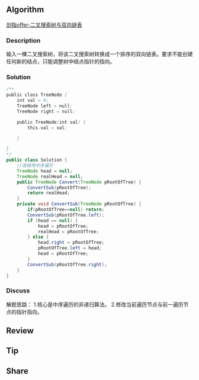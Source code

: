 ## Algorithm

[剑指offer-二叉搜索树与双向链表](https://www.nowcoder.com/practice/947f6eb80d944a84850b0538bf0ec3a5?tpId=13&tags=&title=&diffculty=0&judgeStatus=0&rp=1)

### Description

输入一棵二叉搜索树，将该二叉搜索树转换成一个排序的双向链表。要求不能创建任何新的结点，只能调整树中结点指针的指向。


### Solution

```java
/**
public class TreeNode {
    int val = 0;
    TreeNode left = null;
    TreeNode right = null;

    public TreeNode(int val) {
        this.val = val;

    }

}
*/
public class Solution {
    //直接用中序遍历
    TreeNode head = null;
    TreeNode realHead = null;
    public TreeNode Convert(TreeNode pRootOfTree) {
        ConvertSub(pRootOfTree);
        return realHead;
    }
    private void ConvertSub(TreeNode pRootOfTree) {
        if(pRootOfTree==null) return;
        ConvertSub(pRootOfTree.left);
        if (head == null) {
            head = pRootOfTree;
            realHead = pRootOfTree;
        } else {
            head.right = pRootOfTree;
            pRootOfTree.left = head;
            head = pRootOfTree;
        }
        ConvertSub(pRootOfTree.right);
    }
}
```

### Discuss

解题思路：
1.核心是中序遍历的非递归算法。
2.修改当前遍历节点与前一遍历节点的指针指向。

## Review


## Tip


## Share
